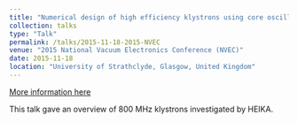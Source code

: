 ```yaml
---
title: "Numerical design of high efficiency klystrons using core oscillation bunching"
collection: talks
type: "Talk"
permalink: /talks/2015-11-18-2015-NVEC
venue: "2015 National Vacuum Electronics Conference (NVEC)"
date: 2015-11-18
location: "University of Strathclyde, Glasgow, United Kingdom"
---
```


[More information here](http://www.research.lancs.ac.uk/portal/en/publications/numerical-design-of-high-efficiency-klystrons-using-core-oscillation-bunching(4eb72aa7-e0b1-45c3-8a19-76e5f3c31a58).html)

This talk gave an overview of 800 MHz klystrons investigated by HEIKA.
